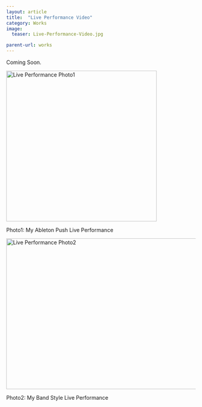 ```yaml
---
layout: article
title:  "Live Performance Video"
category: Works
image: 
  teaser: Live-Performance-Video.jpg

parent-url: works
---
```


Coming Soon.

<img src="/images/Live-Performance-Video.jpg" alt="Live Performance Photo1" width="400" height="400">
<p>Photo1: My Ableton Push Live Performance</p>
<img src="/images/Live-Performance-Video2.jpg" alt="Live Performance Photo2" width="533" height="400">
<p>Photo2: My Band Style Live Performance</p>

